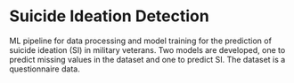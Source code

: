 # Suicide Ideation Detection

ML pipeline for data processing and model training for the prediction of suicide ideation (SI) in military veterans. Two models are developed, one to predict missing values in the dataset and one to predict SI. The dataset is a questionnaire data.
